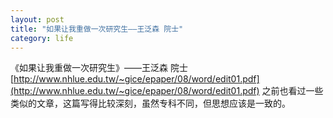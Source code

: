 ```yaml
---
layout: post
title: "如果让我重做一次研究生——王泛森 院士"
category: life
---
```


《如果让我重做一次研究生》——王泛森 院士 [http://www.nhlue.edu.tw/~gice/epaper/08/word/edit01.pdf](http://www.nhlue.edu.tw/~gice/epaper/08/word/edit01.pdf) 之前也看过一些类似的文章，这篇写得比较深刻，虽然专科不同，但思想应该是一致的。
